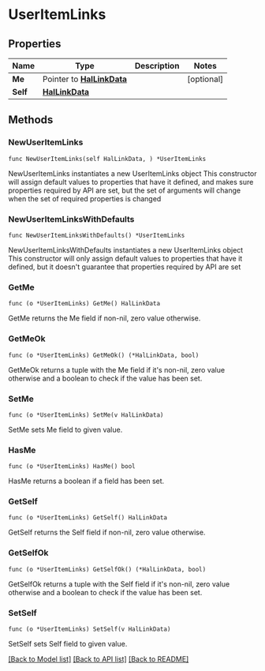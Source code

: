 <!--
Copyright (C) 2020-2025 Arm Limited or its affiliates and Contributors. All rights reserved.
SPDX-License-Identifier: Apache-2.0
-->
# UserItemLinks

## Properties

Name | Type | Description | Notes
------------ | ------------- | ------------- | -------------
**Me** | Pointer to [**HalLinkData**](HalLinkData.md) |  | [optional] 
**Self** | [**HalLinkData**](HalLinkData.md) |  | 

## Methods

### NewUserItemLinks

`func NewUserItemLinks(self HalLinkData, ) *UserItemLinks`

NewUserItemLinks instantiates a new UserItemLinks object
This constructor will assign default values to properties that have it defined,
and makes sure properties required by API are set, but the set of arguments
will change when the set of required properties is changed

### NewUserItemLinksWithDefaults

`func NewUserItemLinksWithDefaults() *UserItemLinks`

NewUserItemLinksWithDefaults instantiates a new UserItemLinks object
This constructor will only assign default values to properties that have it defined,
but it doesn't guarantee that properties required by API are set

### GetMe

`func (o *UserItemLinks) GetMe() HalLinkData`

GetMe returns the Me field if non-nil, zero value otherwise.

### GetMeOk

`func (o *UserItemLinks) GetMeOk() (*HalLinkData, bool)`

GetMeOk returns a tuple with the Me field if it's non-nil, zero value otherwise
and a boolean to check if the value has been set.

### SetMe

`func (o *UserItemLinks) SetMe(v HalLinkData)`

SetMe sets Me field to given value.

### HasMe

`func (o *UserItemLinks) HasMe() bool`

HasMe returns a boolean if a field has been set.

### GetSelf

`func (o *UserItemLinks) GetSelf() HalLinkData`

GetSelf returns the Self field if non-nil, zero value otherwise.

### GetSelfOk

`func (o *UserItemLinks) GetSelfOk() (*HalLinkData, bool)`

GetSelfOk returns a tuple with the Self field if it's non-nil, zero value otherwise
and a boolean to check if the value has been set.

### SetSelf

`func (o *UserItemLinks) SetSelf(v HalLinkData)`

SetSelf sets Self field to given value.



[[Back to Model list]](../README.md#documentation-for-models) [[Back to API list]](../README.md#documentation-for-api-endpoints) [[Back to README]](../README.md)


